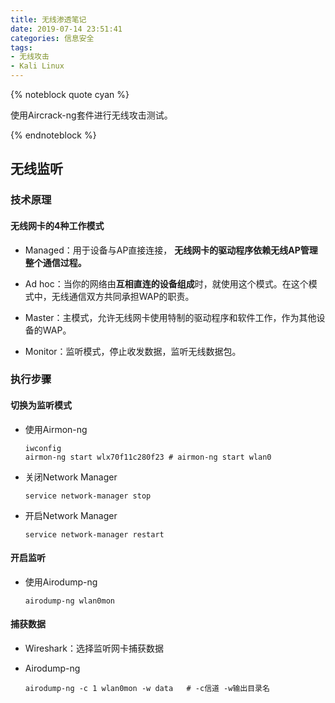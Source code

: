 ```yaml
---
title: 无线渗透笔记
date: 2019-07-14 23:51:41
categories: 信息安全
tags: 
- 无线攻击
- Kali Linux
---
```


{% noteblock quote cyan %}

使用Aircrack-ng套件进行无线攻击测试。

{% endnoteblock %}

<!-- more -->

## 无线监听

### 技术原理

#### 无线网卡的4种工作模式

- Managed：用于设备与AP直接连接， **无线网卡的驱动程序依赖无线AP管理整个通信过程。** 

- Ad hoc：当你的网络由**互相直连的设备组成**时，就使用这个模式。在这个模式中，无线通信双方共同承担WAP的职责。

- Master：主模式，允许无线网卡使用特制的驱动程序和软件工作，作为其他设备的WAP。

- Monitor：监听模式，停止收发数据，监听无线数据包。

### 执行步骤

#### 切换为监听模式

- 使用Airmon-ng

	```shell
	iwconfig
	airmon-ng start wlx70f11c280f23	# airmon-ng start wlan0
	```

- 关闭Network Manager

	```shell
	service network-manager stop
	```

- 开启Network Manager

	```shell
	service network-manager restart
	```

#### 开启监听

- 使用Airodump-ng

	```shell
	airodump-ng wlan0mon
	```

#### 捕获数据

- Wireshark：选择监听网卡捕获数据

- Airodump-ng

	```shell
	airodump-ng -c 1 wlan0mon -w data	# -c信道 -w输出目录名
	```